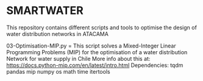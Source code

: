 # SMARTWATER
This repository contains different scripts and tools to optimise the design of water distribution networks in ATACAMA

03-Optimisation-MIP.py = This script solves a Mixed-Integer Linear Programming Problems (MIP) for the  optimisation of a water distribution Network for water supply in Chile
                         More info about this at:    https://docs.python-mip.com/en/latest/intro.html
                         Dependencies: tqdm
                                       pandas
                                       mip
                                       numpy
                                       os
                                       math
                                       time
                                       itertools
